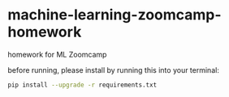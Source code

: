 # machine-learning-zoomcamp-homework
homework for ML Zoomcamp

before running, please install  by running this into your terminal:

```bash
pip install --upgrade -r requirements.txt
```
